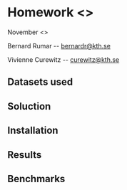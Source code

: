 # Homework <<idx>>
November <<date>>

Bernard Rumar -- [bernardr@kth.se](mailto:bernardr@kth.se)

Vivienne Curewitz -- [curewitz@kth.se](mailto:curewitz@kth.se)

## Datasets used


## Soluction


## Installation


## Results


## Benchmarks
